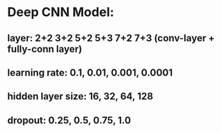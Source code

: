 # Deep CNN Model:

## layer:  2+2 3+2 5+2 5+3 7+2 7+3 (conv-layer + fully-conn layer)

## learning rate:  0.1, 0.01, 0.001, 0.0001

## hidden layer size:  16, 32, 64, 128

## dropout:  0.25, 0.5, 0.75, 1.0
